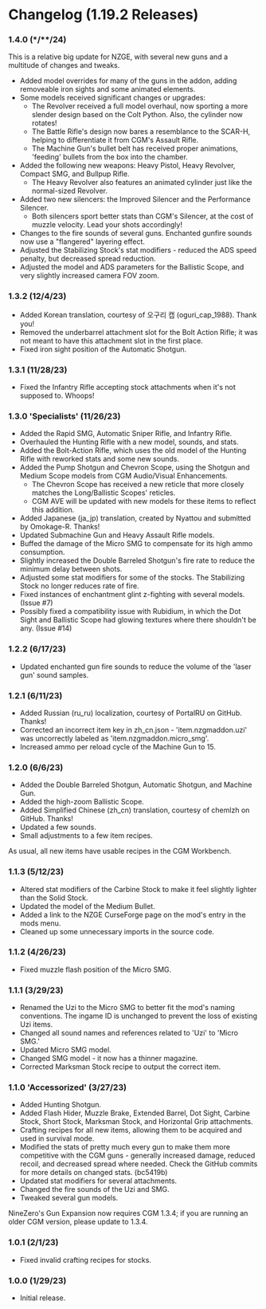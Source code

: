 # Changelog (1.19.2 Releases)


### 1.4.0 (*/**/24)
This is a relative big update for NZGE, with several new guns and a multitude of changes and tweaks.

* Added model overrides for many of the guns in the addon, adding removeable iron sights and some animated elements.
* Some models received significant changes or upgrades:
  -  The Revolver received a full model overhaul, now sporting a more slender design based on the Colt Python. Also, the cylinder now rotates!
  -  The Battle Rifle's design now bares a resemblance to the SCAR-H, helping to differentiate it from CGM's Assault Rifle.
  -  The Machine Gun's bullet belt has received proper animations, 'feeding' bullets from the box into the chamber.
* Added the following new weapons: Heavy Pistol, Heavy Revolver, Compact SMG, and Bullpup Rifle.
  -  The Heavy Revolver also features an animated cylinder just like the normal-sized Revolver.
* Added two new silencers: the Improved Silencer and the Performance Silencer.
  -  Both silencers sport better stats than CGM's Silencer, at the cost of muzzle velocity. Lead your shots accordingly!
* Changes to the fire sounds of several guns. Enchanted gunfire sounds now use a "flangered" layering effect.
* Adjusted the Stabilizing Stock's stat modifiers - reduced the ADS speed penalty, but decreased spread reduction.
* Adjusted the model and ADS parameters for the Ballistic Scope, and very slightly increased camera FOV zoom.


### 1.3.2 (12/4/23)
* Added Korean translation, courtesy of 오구리 캡 (oguri_cap_1988). Thank you!
* Removed the underbarrel attachment slot for the Bolt Action Rifle; it was not meant to have this attachment slot in the first place.
* Fixed iron sight position of the Automatic Shotgun.

### 1.3.1 (11/28/23)
* Fixed the Infantry Rifle accepting stock attachments when it's not supposed to. Whoops!

### 1.3.0 'Specialists' (11/26/23)
* Added the Rapid SMG, Automatic Sniper Rifle, and Infantry Rifle.
* Overhauled the Hunting Rifle with a new model, sounds, and stats.
* Added the Bolt-Action Rifle, which uses the old model of the Hunting Rifle with reworked stats and some new sounds.
* Added the Pump Shotgun and Chevron Scope, using the Shotgun and Medium Scope models from CGM Audio/Visual Enhancements.
  -  The Chevron Scope has received a new reticle that more closely matches the Long/Ballistic Scopes' reticles.
  -  CGM AVE will be updated with new models for these items to reflect this addition.
* Added Japanese (ja_jp) translation, created by Nyattou and submitted by Omokage-R. Thanks!
* Updated Submachine Gun and Heavy Assault Rifle models.
* Buffed the damage of the Micro SMG to compensate for its high ammo consumption.
* Slightly increased the Double Barreled Shotgun's fire rate to reduce the minimum delay between shots.
* Adjusted some stat modifiers for some of the stocks. The Stabilizing Stock no longer reduces rate of fire.
* Fixed instances of enchantment glint z-fighting with several models. (Issue #7)
* Possibly fixed a compatibility issue with Rubidium, in which the Dot Sight and Ballistic Scope had glowing textures where there shouldn't be any. (Issue #14)


### 1.2.2 (6/17/23)
* Updated enchanted gun fire sounds to reduce the volume of the 'laser gun' sound samples.

### 1.2.1 (6/11/23)
* Added Russian (ru_ru) localization, courtesy of PortalRU on GitHub. Thanks!
* Corrected an incorrect item key in zh_cn.json - 'item.nzgmaddon.uzi' was uncorrectly labeled as 'item.nzgmaddon.micro_smg'.
* Increased ammo per reload cycle of the Machine Gun to 15.

### 1.2.0 (6/6/23)
* Added the Double Barreled Shotgun, Automatic Shotgun, and Machine Gun.
* Added the high-zoom Ballistic Scope.
* Added Simplified Chinese (zh_cn) translation, courtesy of chemlzh on GitHub. Thanks!
* Updated a few sounds.
* Small adjustments to a few item recipes.

As usual, all new items have usable recipes in the CGM Workbench.


### 1.1.3 (5/12/23)
* Altered stat modifiers of the Carbine Stock to make it feel slightly lighter than the Solid Stock.
* Updated the model of the Medium Bullet.
* Added a link to the NZGE CurseForge page on the mod's entry in the mods menu.
* Cleaned up some unnecessary imports in the source code.

### 1.1.2 (4/26/23)
* Fixed muzzle flash position of the Micro SMG.

### 1.1.1 (3/29/23)
* Renamed the Uzi to the Micro SMG to better fit the mod's naming conventions. The ingame ID is unchanged to prevent the loss of existing Uzi items.
* Changed all sound names and references related to 'Uzi' to 'Micro SMG.'
* Updated Micro SMG model.
* Changed SMG model - it now has a thinner magazine.
* Corrected Marksman Stock recipe to output the correct item.

### 1.1.0 'Accessorized' (3/27/23)
* Added Hunting Shotgun.
* Added Flash Hider, Muzzle Brake, Extended Barrel, Dot Sight, Carbine Stock, Short Stock, Marksman Stock, and Horizontal Grip attachments.
* Crafting recipes for all new items, allowing them to be acquired and used in survival mode.
* Modified the stats of pretty much every gun to make them more competitive with the CGM guns - generally increased damage, reduced recoil, and decreased spread where needed. Check the GitHub  commits for more details on changed stats. (bc5419b)
* Updated stat modifiers for several attachments.
* Changed the fire sounds of the Uzi and SMG.
* Tweaked several gun models.

NineZero's Gun Expansion now requires CGM 1.3.4; if you are running an older CGM version, please update to 1.3.4.


### 1.0.1 (2/1/23)
* Fixed invalid crafting recipes for stocks.

### 1.0.0 (1/29/23)
* Initial release.